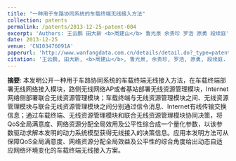 ```yaml
---
title: "一种用于车路协同系统的车载终端无线接入方法"
collection: patents
permalink: /patents/2013-12-25-patent-004
excerpt: 'Authors: 王云鹏 田大新 <b>周建山</b> 鲁光泉 余贵珍 罗浩 原勇 段续庭'
date: 2013-12-25
venue: 'CN103476091A'
paperurl: 'http://www.wanfangdata.com.cn/details/detail.do?_type=patent&id=CN201310403499.6#'
citation: '王云鹏, 田大新, <b>周建山</b>, 鲁光泉, 余贵珍, 罗浩, 原勇, 段续庭. (2013). 一种用于车路协同系统的车载终端无线接入方法. CN103476091A.'
---
```


**摘要**: 本发明公开一种用于车路协同系统的车载终端无线接入方法，在车载终端部署无线网络接入模块，路侧无线网络AP或者基站部署无线资源管理模块，Internet网络侧部署联合无线资源管理模块；车载终端与无线资源管理模块之间、无线资源管理模块与联合无线资源管理模块之间分别通过信令消息、Internet有线传输交换信息；通过车载终端、无线资源管理模块和联合无线资源管理模块协同决策，将QoS全局满意度、网络资源分配全局效用及公平性综合成一个量化参数，以该参数驱动求解本发明的动力系统模型获得无线接入的决策信息。应用本发明方法可从保障QoS全局满意度、网络资源分配全局效益及公平性的综合角度给出动态自适应网络环境变化的车载终端无线接入方案。
